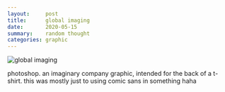 ```yaml
---
layout:     post
title:      global imaging
date:       2020-05-15
summary:    random thought
categories: graphic
---
```


![global imaging](https://i.imgur.com/IYgjTzX.jpg)

photoshop. an imaginary company graphic, intended for the back of a t-shirt. this was mostly just to using comic sans in something haha

